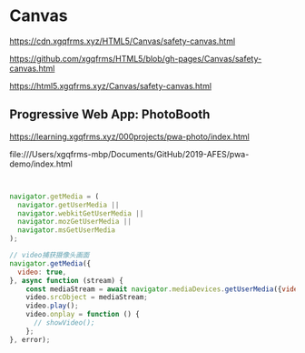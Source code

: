 # Canvas

https://cdn.xgqfrms.xyz/HTML5/Canvas/safety-canvas.html


https://github.com/xgqfrms/HTML5/blob/gh-pages/Canvas/safety-canvas.html


https://html5.xgqfrms.xyz/Canvas/safety-canvas.html



## Progressive Web App: PhotoBooth

https://learning.xgqfrms.xyz/000projects/pwa-photo/index.html

file:///Users/xgqfrms-mbp/Documents/GitHub/2019-AFES/pwa-demo/index.html



```js


navigator.getMedia = (
  navigator.getUserMedia ||
  navigator.webkitGetUserMedia ||
  navigator.mozGetUserMedia ||
  navigator.msGetUserMedia
);

// video捕获摄像头画面
navigator.getMedia({
  video: true,
}, async function (stream) {
    const mediaStream = await navigator.mediaDevices.getUserMedia({video: true});
    video.srcObject = mediaStream;
    video.play();
    video.onplay = function () {
      // showVideo();
    };
}, error);

```
